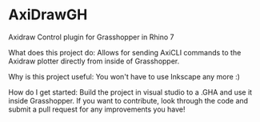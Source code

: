 # AxiDrawGH
Axidraw Control plugin for Grasshopper in Rhino 7

What does this project do:
Allows for sending AxiCLI commands to the Axidraw plotter directly from inside of Grasshopper.

Why is this project useful:
You won't have to use Inkscape any more :)

How do I get started:
Build the project in visual studio to a .GHA and use it inside Grasshopper.
If you want to contribute, look through the code and submit a pull request for any improvements you have!

